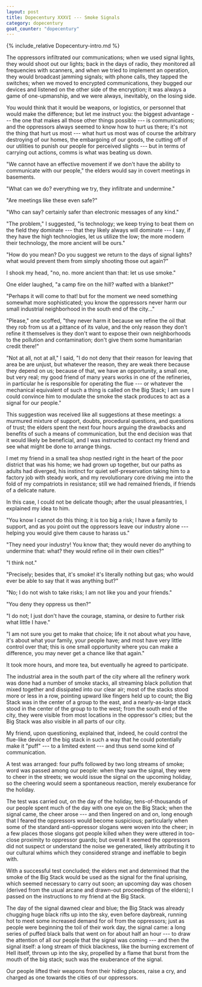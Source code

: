 ```yaml
---
layout: post
title: Dopecentury XXXVI --- Smoke Signals
category: dopecentury
goat_counter: "dopecentury" 
---
```


{% include_relative Dopecentury-intro.md %}

The oppressors infiltrated our communications; when we used signal lights, they would shoot out our lights; back in the days of radio, they monitored all frequencies with scanners, and when we tried to implement an operation, they would broadcast jamming signals; with phone calls, they tapped the switches; when we moved to encrypted communications, they bugged our devices and listened on the other side of the encryption; it was always a game of one-upmanship, and we were always, inevitably, on the losing side.

You would think that it would be weapons, or logistics, or personnel that would make the difference; but let me instruct you: the biggest advantage --- the one that makes all those other things possible --- is communications; and the oppressors always seemed to know how to hurt us there; it's not the thing that hurt us most --- what hurt us most was of course the arbitrary destroying of our homes, the embargoing of our goods, the cutting off of our utilities to punish our people for perceived slights --- but in terms of carrying out actions, comms is what was beating us down.

"We cannot have an effective movement if we don't have the ability to communicate with our people," the elders would say in covert meetings in basements.

"What can we do? everything we try, they infiltrate and undermine."

"Are meetings like these even safe?"

"Who can say? certainly safer than electronic messages of any kind."

"The problem," I suggested, "is technology; we keep trying to beat them on the field they dominate --- that they likely always will dominate --- I say, if they have the high technologies, let us utilize the low; the more modern their technology, the more ancient will be ours."

"How do you mean? Do you suggest we return to the days of signal lights? what would prevent them from simply shooting those out again?"

I shook my head, "no, no. more ancient than that: let us use smoke."

One elder laughed, "a camp fire on the hill? wafted with a blanket?"

"Perhaps it will come to that! but for the moment we need something somewhat more sophisticated; you know the oppressors never harm our small industrial neighborhood in the south end of the city..."

"Please," one scoffed, "they never harm it because we refine the oil that they rob from us at a pittance of its value, and the only reason they don't refine it themselves is they don't want to expose their own neighborhoods to the pollution and contamination; don't give them some humanitarian credit there!"

"Not at all, not at all," I said, "I do not deny that their reason for leaving that area be are unjust, but whatever the reason, they are weak there because they depend on us; because of that, we have an opportunity, a small one, but very real; my good friend of many years works in one of the refineries, in particular he is responsible for operating the flue --- or whatever the mechanical equivalent of such a thing is called on the Big Stack; I am sure I could convince him to modulate the smoke the stack produces to act as a signal for our people."

This suggestion was received like all suggestions at these meetings: a murmured mixture of support, doubts, procedural questions, and questions of trust; the elders spent the next four hours arguing the drawbacks and benefits of such a means of communication, but the end decision was that it would likely be beneficial, and I was instructed to contact my friend and see what might be done to arrange things.

I met my friend in a small tea shop nestled right in the heart of the poor district that was his home; we had grown up together, but our paths as adults had diverged, his instinct for quiet self-preservation taking him to a factory job with steady work, and my revolutionary core driving me into the fold of my compatriots in resistance; still we had remained friends, if friends of a delicate nature.

In this case, I could not be delicate though; after the usual pleasantries, I explained my idea to him.

"You know I cannot do this thing; it is too big a risk; I have a family to support, and as you point out the oppressors leave our industry alone --- helping you would give them cause to harass us."

"They need your industry! You know that; they would never do anything to undermine that: what? they would refine oil in their own cities?"

"I think not."

"Precisely; besides that, it's smoke! it's literally nothing but gas; who would ever be able to say that it was anything but?"

"No; I do not wish to take risks; I am not like you and your friends."

"You deny they oppress us then?"

"I do not; I just don't have the courage, stamina, or desire to further risk what little I have."

"I am not sure you get to make that choice; life it not about what _you_ have, it's about what your family, your people have; and most have very little control over that; this is one small opportunity where you can make a difference, you may never get a chance like that again."

It took more hours, and more tea, but eventually he agreed to participate.

The industrial area in the south part of the city where all the refinery work was done had a number of smoke stacks, all streaming black pollution that mixed together and dissipated into our clear air; most of the stacks stood more or less in a row, pointing upward like fingers held up to count; the Big Stack was in the center of a group to the east, and a nearly-as-large stack stood in the center of the group to to the west; from the south end of the city, they were visible from most locations in the oppressor's cities; but the Big Stack was also visible in all parts of our city.

My friend, upon questioning, explained that, indeed, he could control the flue-like device of the big stack in such a way that he could potentially make it "puff" --- to a limited extent --- and thus send some kind of communication.

A test was arranged: four puffs followed by two long streams of smoke; word was passed among our people: when they saw the signal, they were to cheer in the streets; we would issue the signal on the upcoming holiday, so the cheering would seem a spontaneous reaction, merely exuberance for the holiday.

The test was carried out, on the day of the holiday, tens-of-thousands of our people spent much of the day with one eye on the Big Stack; when the signal came, the cheer arose --- and then lingered on and on, long enough that I feared the oppressors would become suspicious; particularly when some of the standard anti-oppressor slogans were woven into the cheer; in a few places those slogans got people killed when they were uttered in too-close proximity to oppressor guards; but overall it seemed the oppressors did not suspect or understand the noise we generated, likely attributing it to our cultural whims which they considered strange and ineffable to begin with.

With a successful test concluded; the elders met and determined that the smoke of the Big Stack would be used as the signal for the final uprising, which seemed necessary to carry out soon; an upcoming day was chosen (derived from the usual arcane and drawn-out proceedings of the elders); I passed on the instructions to my friend at the Big Stack.

The day of the signal dawned clear and blue; the Big Stack was already chugging huge black rifts up into the sky, even before daybreak, running hot to meet some increased demand for oil from the oppressors; just as people were beginning the toil of their work day, the signal came: a long series of puffed black balls that went on for about half an hour --- to draw the attention of all our people that the signal was coming --- and then the signal itself: a long stream of thick blackness, like the burning excrement of Hell itself, thrown up into the sky, propelled by a flame that burst from the mouth of the big stack; such was the exuberance of the signal.

Our people lifted their weapons from their hiding places, raise a cry, and charged as one towards the cities of our oppressors.



